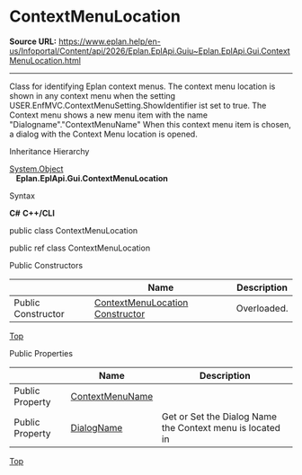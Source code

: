 # ContextMenuLocation

**Source URL:** https://www.eplan.help/en-us/Infoportal/Content/api/2026/Eplan.EplApi.Guiu~Eplan.EplApi.Gui.ContextMenuLocation.html

---

Class for identifying Eplan context menus. The context menu location is shown in any context menu when the setting USER.EnfMVC.ContextMenuSetting.ShowIdentifier ist set to true. The Context menu shows a new menu item with the name "Dialogname"."ContextMenuName" When this context menu item is chosen, a dialog with the Context Menu location is opened.

Inheritance Hierarchy

[System.Object](#)  
   **Eplan.EplApi.Gui.ContextMenuLocation**

Syntax

**C#**
**C++/CLI**


public class ContextMenuLocation

public ref class ContextMenuLocation

Public Constructors

|  | Name | Description |
| --- | --- | --- |
| Public Constructor | [ContextMenuLocation Constructor](Eplan.EplApi.Guiu~Eplan.EplApi.Gui.ContextMenuLocation~_ctor.html) | Overloaded. |

[Top](#top)

Public Properties

|  | Name | Description |
| --- | --- | --- |
| Public Property | [ContextMenuName](Eplan.EplApi.Guiu~Eplan.EplApi.Gui.ContextMenuLocation~ContextMenuName.html) |  |
| Public Property | [DialogName](Eplan.EplApi.Guiu~Eplan.EplApi.Gui.ContextMenuLocation~DialogName.html) | Get or Set the Dialog Name the Context menu is located in |

[Top](#top)
